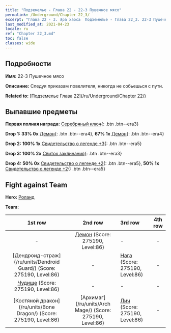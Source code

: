 ```yaml
---
title: "Подземелье - Глава 22 - 22-3 Пушечное мясо"
permalink: /Underground/Chapter 22_3/
excerpt: "Глава 22 - 3. Эра хаоса  Подземелье - Глава 22_3. 22-3 Пушечное мясо"
last_modified_at: 2021-04-23
locale: ru
ref: "Chapter 22_3.md"
toc: false
classes: wide
---
```


## Подробности

 **Имя:** 22-3 Пушечное мясо

 **Описание:** Следуя приказам повелителя, никогда не собьешься с пути.

 **Related to:** [Подземелье Глава 22](/ru/Underground/Chapter 22/)

## Выпавшие предметы

 **Первая полная награда:** [Серебряный ключ](/ItemsRU/con_693/){: .btn .btn--era3}

 **Drop 1:** **33% 0x** [Демон](/ItemsRU/unt_229/){: .btn .btn--era4}, **67% 1x** [Демон](/ItemsRU/unt_229/){: .btn .btn--era4}

 **Drop 2:** **100% 1x** [Свидетельство о легенде +3](/ItemsRU/mat_88/){: .btn .btn--era5}

 **Drop 3:** **100% 2x** [Свиток заклинания](/ItemsRU/con_694/){: .btn .btn--era3}

 **Drop 4:** **50% 0x** [Свидетельство о легенде +2](/ItemsRU/mat_81/){: .btn .btn--era5}, **50% 1x** [Свидетельство о легенде +2](/ItemsRU/mat_81/){: .btn .btn--era5}


## Fight against Team
 **Hero:** [Роланд](/ru/heroes/Roland/)

 **Team:**


  | 1st row | 2nd row | 3rd row | 4th row |
  |:----:|:----:|:----|:----:|
  | - | [Демон](/ru/units/Demon/) (Score: 275190, Level:86)  | - | - |
  | [Дендроид-страж](/ru/units/Dendroid Guard/) (Score: 275190, Level:86)  | - | [Нага](/ru/units/Naga/) (Score: 275190, Level:86)  | - |
  | [Чудище](/ru/units/Behemoth/) (Score: 275190, Level:86)  | - | - | - |
  | [Костяной дракон](/ru/units/Bone Dragon/) (Score: 275190, Level:86)  | [Архимаг](/ru/units/Arch Mage/) (Score: 275190, Level:86)  | [Лич](/ru/units/Lich/) (Score: 275190, Level:86)  | - |


